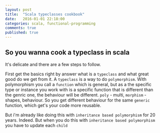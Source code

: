 ```yaml
---
layout: post
title:  "Scala typeclasses cookbook"
date:   2016-01-01 22:18:00
categories: scala, functional-programming
comments: true
published: true
---
```

## So you wanna cook a typeclass in scala

It's delicate and there are a few steps to follow.

First get the basics right by answer what is a `typeclass` and what great good do we get from it.  A `typeclass` is a way to do `polymorphism`.  With polymorphism you call a `function` which is general, but as a the specific type or instance you work with is a specific function that is different than the genric one, the behaviour will be different.  `poly` - multi, `morphism` - shapes, behaviour.  So you get different behaviour for the same `generic` function, which get's your code more reusable.

But i'm already like doing this with `inheritance based polymorphism` for 20 years.  Indeed.  But when you do this with `inheritance based polymorphism` you have to update each `child` 